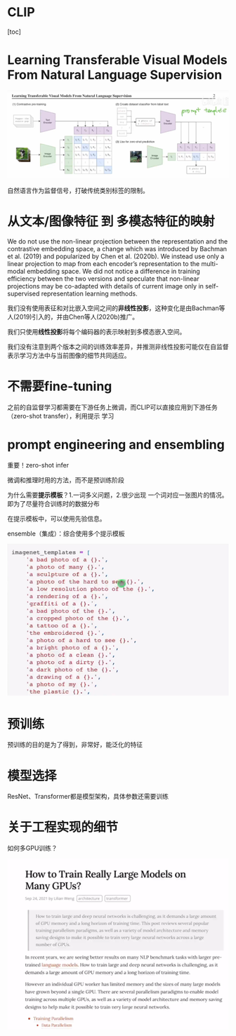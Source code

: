 # CLIP

[toc]

# Learning Transferable Visual Models From Natural Language Supervision

![image-20230623200310473](CLIP.assets/image-20230623200310473.png)

自然语言作为监督信号，打破传统类别标签的限制。



# 从文本/图像特征 到 多模态特征的映射

 We do not use the non-linear projection between the representation and the contrastive embedding space, a change which was introduced by Bachman et al. (2019) and popularized by Chen et al. (2020b). We instead use only a linear projection to map from each encoder’s representation to the multi-modal embedding space. We did not notice a difference in training efficiency between
the two versions and speculate that non-linear projections may be co-adapted with details of current image only in self-supervised representation learning methods.

我们没有使用表征和对比嵌入空间之间的**非线性投影**，这种变化是由Bachman等人(2019)引入的，并由Chen等人(2020b)推广。

我们只使用**线性投影**将每个编码器的表示映射到多模态嵌入空间。

我们没有注意到两个版本之间的训练效率差异，并推测非线性投影可能仅在自监督表示学习方法中与当前图像的细节共同适应。

# 不需要fine-tuning

之前的自监督学习都需要在下游任务上微调，而CLIP可以直接应用到下游任务（zero-shot transfer），利用提示 学习

# prompt engineering and ensembling

重要！zero-shot infer

微调和推理时用的方法，而不是预训练阶段

为什么需要**提示模板**？1.一词多义问题，2.很少出现 一个词对应一张图片的情况。即为了尽量符合训练时的数据分布

在提示模板中，可以使用先验信息。

ensemble（集成）：综合使用多个提示模板

![image-20230624182237064](CLIP.assets/image-20230624182237064.png)



# 预训练

预训练的目的是为了得到，非常好，能泛化的特征

# 模型选择

ResNet、Transformer都是模型架构，具体参数还需要训练

# 关于工程实现的细节

如何多GPU训练？

![image-20230623215145512](CLIP.assets/image-20230623215145512.png)